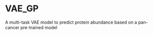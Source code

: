 # VAE_GP
A multi-task VAE model to predict protein abundance based on a pan-cancer pre-trained model
